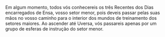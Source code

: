 ﻿Em algum momento, todos vós conhecereis os três Recentes dos Dias encarregados de Ensa, vosso setor menor, pois deveis passar pelas suas mãos no vosso caminho para o interior dos mundos de treinamento dos setores maiores. Ao ascender até Uversa, vós passareis apenas por um grupo de esferas de instrução do setor menor.